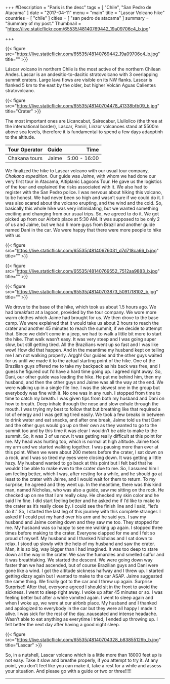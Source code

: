+++
#Description = "Paris is the desc"
tags = [ "Chile", "San Pedro de Atacama" ]
date = "2017-04-11"
menu = "main"
title = "Lascar Volcano hike"
countries = [ "chile" ]
cities = [ "san pedro de atacama" ]
summary = "Summary of my post."
Thumbnail = "https://live.staticflickr.com/65535/48140769442_19a09706c4_b.jpg"

+++

{{< figure src="https://live.staticflickr.com/65535/48140769442_19a09706c4_b.jpg" title="" >}}

Láscar volcano in northern Chile is the most active of the northern Chilean Andes. Lascar is an andesitic-to-dacitic stratovolcano with 3 overlapping summit craters. Large lava flows are visible on its NW flanks. Lascar is flanked 5 km to the east by the older, but higher Volcán Aguas Calientes stratovolcano. 

{{< figure src="https://live.staticflickr.com/65535/48140704478_41338bfb09_b.jpg" title="Crater" >}}

The most important ones are Licancabut, Sairecabur, Llullolico (the three at the international border), Lascar, Paniri, Linzor volcanoes stand at 5500m above sea levels, therefore it is fundamental to spend a few days adaoptinh to the altitude.

| Tour Operator           | Guide  | Time |
|:-------------:| -----:| ----:|
| Chakana tours | Jaime | 5:00 - 16:00 |


We finalized the hike to Lascar volcano with our usual tour company, *Chakana expedition*. Our guide was *Jaime*, with whom we had done our very first tour in Atacama, Altiplanic Lagoons Tour. He gave us the logistics of the tour and explained the risks associated with it. We also had to register with the San Pedro police. I was nervous about hiking this volcano, to be honest. We had never been so high and wasn’t sure if we could do it. I was also scared about the volcano erupting, and the wind and the cold. So, basically this whole hike was very intimidating, but we wanted something exciting and changing from our usual trips. So, we agreed to do it. We got picked up from our Airbnb place at 5:30 AM. It was supposed to be only 2 of us and Jaime, but we had 6 more guys from Brazil and another guide named Dani in the car. We were happy that there were more people to hike with us. 

{{< figure src="https://live.staticflickr.com/65535/48140676031_d7d718ca66_b.jpg" title="" >}}


{{< figure src="https://live.staticflickr.com/65535/48140769552_7512aa9883_b.jpg" title="" >}}

{{< figure src="https://live.staticflickr.com/65535/48140703873_50917f8102_b.jpg" title="" >}}


We drove to the base of the hike, which took us about 1.5 hours ago. We had breakfast at a lagoon, provided by the tour company. We wore more warm clothes which Jaime had brought for us. We then drove to the base camp. We were explained that it would take us about 2 hours to reach the crater and another 45 minutes to reach the summit, if we decide to attempt that. Since we didn’t come in a jeep, we had to walk a little bit more to start the hike. That walk wasn’t easy. It was very steep and I was going super slow, but still getting tired. All the Brazilians went up so fast and I was like wow! How did that happen. And in the meantime my husband kept on telling me I am not walking properly. Arggh! Our guides and the other guys waited for us until we made it to the actual starting point of the hike. One of the Brazilian guys offered me to take my backpack as his back was free, and I guess he figured out I’d have a hard time going up. I agreed right away. So, Dani, our other guide was leading the hike. He put me behind him, then my husband, and then the other guys and Jaime was all the way at the end. We were walking up in a single file line. I was the slowest one in the group but everybody was fine with it. No one was in any rush. I stopped from time to time to catch my breath. I was given tips from both my husband and Dani on how to breath. Deep inhale through the nose and slow exhale through the mouth. I was trying my best to follow that but breathing like that required a lot of energy and I was getting tired easily. We took a few breaks in between to drink water and eat snacks, and after one break, Jaime told us that Dani and the other guys would go up on their own as they wanted to go to the summit too and by this time it was clear I wouldn’t be able to make to the summit. So, it was 3 of us now. It was getting really difficult at this point for me. My head was hurting too, which is normal at high altitude. Jaime took my arm and we started walking together. I was pausing more than ever at this point. When we were about 200 meters before the crater, I sat down on a rock, and I was so tired my eyes were closing down. It was getting a little hazy. My husband wanted to go back at this point but I felt bad that he wouldn’t be able to make even to the crater due to me. So, I assured him I am feeling better, which I was, after resting for a while, and he should go at least to the crater with Jaime, and I would wait for them to return. To my surprise, he agreed and they went up. In the meantime, there was this kind man, named Nicholas, who was also a guide, saw me sitting on the rock. He checked up on me that I am really okay. He checked my skin color and he said I’m fine. I did start feeling better and he asked me if I’d like to make to the crater as it’s really close by. I could see the finish line and I said, “let’s do it.” So, I started the last leg of this journey with this complete stranger. I asked if I could put my hand over his arm and he said yes. I saw my husband and Jaime coming down and they saw me too. They stopped for me. My husband was so happy to see me walking up again. I stopped three times before making to the crater. Everyone clapped for me and I felt so proud of myself. My husband and I thanked Nicholas and I sat down to relax. I stood up slowly with the help of my husband and saw the crater. Man, it is so big, way bigger than I had imagined. It was too deep to stare down all the way in the crater. We saw the fumaroles and smelled sulfur and it was breathtaking. We started the descent. We were going down way faster than we had ascended, but of course Brazilian guys and Dani were gone like a wind. I got the altitude sickness halfway and I threw up. I started getting dizzy again but I wanted to make to the car ASAP. Jaime suggested the same thing. We finally got to the car and I threw up again. Surprise Surprise!! After that, everyone agreed I should sit in the front to avoid the sickness. I went to sleep right away. I woke up after 45 minutes or so. I was feeling better but after a while vomited again. I went to sleep again and when I woke up, we were at our airbnb place. My husband and I thanked and apologized to everybody in the car but they were all happy I made it alive. I was sick for the rest of the day..nauseated and intense headache. Wasn’t able to eat anything as everytime I tried, I ended up throwing up. I felt better the next day after having a good night sleep. 

{{< figure src="https://live.staticflickr.com/65535/48140704328_b83855129b_b.jpg" title="Lascar" >}}

So, in a nutshell, Lascar volcano which is a little more than 18000 feet up is not easy. Take it slow and breathe properly, if you attempt to try it. At any point, you don’t feel like you can make it, take a rest for a while and assess your situation. And please go with a guide or two or three!!!!!

---
